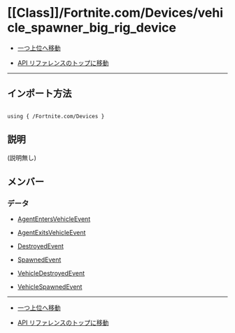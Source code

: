 # [[Class]]/Fortnite.com/Devices/vehicle_spawner_big_rig_device

- [一つ上位へ移動](../main.md)

- [API リファレンスのトップに移動](/main.md)

---

## インポート方法

```verse

using { /Fortnite.com/Devices }

```

## 説明

(説明無し)

## メンバー

### データ

- [AgentEntersVehicleEvent](./D_AgentEntersVehicleEvent/main.md)

- [AgentExitsVehicleEvent](./D_AgentExitsVehicleEvent/main.md)

- [DestroyedEvent](./D_DestroyedEvent/main.md)

- [SpawnedEvent](./D_SpawnedEvent/main.md)

- [VehicleDestroyedEvent](./D_VehicleDestroyedEvent/main.md)

- [VehicleSpawnedEvent](./D_VehicleSpawnedEvent/main.md)

---

- [一つ上位へ移動](../main.md)

- [API リファレンスのトップに移動](/main.md)

